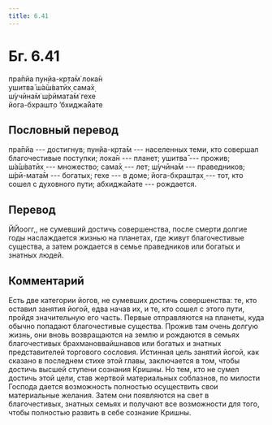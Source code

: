 ```yaml
---
title: 6.41
---
```


# Бг. 6.41
пра̄пйа пун̣йа-кр̣та̄м̇ лока̄н<br/>
ушитва̄ ш́а̄ш́ватӣх̣ сама̄х̣<br/>
ш́учӣна̄м̇ ш́рӣмата̄м̇ гехе<br/>
йога-бхрашт̣о ’бхиджа̄йате
## Пословный перевод

пра̄пйа --- достигнув; пун̣йа-кр̣та̄м --- населенных теми, кто совершал
благочестивые поступки; лока̄н --- планет; ушитва̄ --- прожив; ш́а̄ш́ватӣх̣
--- множество; сама̄х̣ --- лет; ш́учӣна̄м --- праведников; ш́рӣ-мата̄м ---
богатых; гехе --- в доме; йога-бхрашт̣ах̣ --- тот, кто сошел с духовного
пути; абхиджа̄йате --- рождается.

## Перевод

ЙЙоогг,, не сумевший достичь совершенства, после смерти долгие годы
наслаждается жизнью на планетах, где живут благочестивые существа, а
затем рождается в семье праведников или богатых и знатных людей.

## Комментарий

Есть две категории йогов, не сумевших достичь совершенства: те, кто
оставил занятия йогой, едва начав их, и те, кто сошел с этого пути,
пройдя значительную его часть. Первые отправляются на планеты, куда
обычно попадают благочестивые существа. Прожив там очень долгую жизнь,
они вновь возвращаются на землю и рождаются в семьях благочестивых
брахмановвайшнавов или богатых и знатных представителей торгового
сословия. Истинная цель занятий йогой, как сказано в последнем стихе
этой главы, заключается в том, чтобы достичь высшей ступени сознания
Кришны. Но тем, кто не сумел достичь этой цели, став жертвой
материальных соблазнов, по милости Господа дается возможность полностью
осуществить свои материальные желания. Затем они появляются на свет в
благочестивых, знатных семьях и получают все возможности для того, чтобы
полностью развить в себе сознание Кришны.
